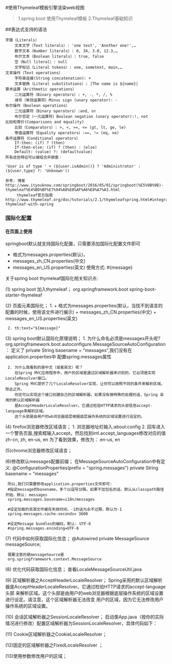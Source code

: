 #使用Thymeleaf模板引擎渲染web视图  

> 1.spring boot 使用Thymeleaf模板
> 2.Thymeleaf基础知识



##表达式支持的语法

    字面（Literals）
        文本文字（Text literals）: 'one text', 'Another one!',…
        数字文本（Number literals）: 0, 34, 3.0, 12.3,…
        布尔文本（Boolean literals）: true, false
        空（Null literal）: null
        文字标记（Literal tokens）: one, sometext, main,…
    文本操作（Text operations）
        字符串连接(String concatenation): +
        文本替换（Literal substitutions）: |The name is ${name}|
    算术运算（Arithmetic operations）
        二元运算符（Binary operators）: +, -, *, /, %
        减号（单目运算符）Minus sign (unary operator): -
    布尔操作（Boolean operations）
        二元运算符（Binary operators）:and, or
        布尔否定（一元运算符）Boolean negation (unary operator):!, not
    比较和等价(Comparisons and equality)
        比较（Comparators）: >, <, >=, <= (gt, lt, ge, le)
        等值运算符（Equality operators）:==, != (eq, ne)
    条件运算符（Conditional operators）
        If-then: (if) ? (then)
        If-then-else: (if) ? (then) : (else)
        Default: (value) ?: (defaultvalue)
    所有这些特征可以被组合并嵌套：
    
    'User is of type ' + (${user.isAdmin()} ? 'Administrator' : (${user.type} ?: 'Unknown'))

    参考: 博客 http://www.ityouknow.com/springboot/2016/05/01/springboot(%E5%9B%9B)-thymeleaf%E4%BD%BF%E7%94%A8%E8%AF%A6%E8%A7%A3.html
         thymeleaf官方指南 http://www.thymeleaf.org/doc/tutorials/2.1/thymeleafspring.html#integrating-thymeleaf-with-spring

###  国际化配置
#### 在页面上使用
springboot默认就支持国际化配置，只需要添加国际化配置文件即可
 +    格式为messages.properties(默认)，
 +    messages_zh_CN.properties(中文)
 +    messages_en_US.properties(英文)
使用方式: #{message}


关于spring boot thymeleaf国际化相关知识点:

(1) spring boot 加入thymeleaf；
     <!--spring boot 使用Thymeleaf模板引擎渲染web依赖-->
     <dependency>
         <groupId>org.springframework.boot</groupId>
         <artifactId>spring-boot-starter-thymeleaf</artifactId>
     </dependency>

(2) 页面元素国际化；
     1. +    格式为messages.properties(默认，当找不到语言的配置的时候，使用该文件进行展示)
        +    messages_zh_CN.properties(中文)
        +    messages_en_US.properties(英文)

     2. th:text="${message}"

(3) spring boot默认国际化原理说明；
     1. 为什么命名必须是messages开头呢?
        org.springframework.boot.autoconfigure.MessageSourceAutoConfiguration：
        定义了 private String basename = "messages",我们没有在application.properties中
        配置spring.messages属性

     2. 为什么我看到的是中文（或者英文）呢？
        在Spring MVC应用程序中，用户的区域是通过区域解析器来识别的，它必须是实现LocaleResolver接口。
        Spring MVC提供了几个LocaleResolver实现，让你可以按照不同的条件来解析区域。除此之外，
        你还可以实现这个接口创建自己的区域解析器。如果没有做特殊的处理的话，Spring 采用的默认区域解析器
        是AcceptHeaderLocaleResolver。它通过检验HTTP请求的头部信息accept-language来解析区域。
        这个头部是由用户的wb浏览器底层根据底层操作系统的区域设置进行设定的。

(4) firefox浏览器修改区域语言；
     1. 浏览器地址栏输入:about:config
     2. 回车进入一个警告页面,搜索框输入accept，然后找到intl.accept_languages修改对应的值
        zh-cn, zh, en-us, en
        为了看到效果，修改为：
        en-us, en

(5)chrome浏览器修改区域语言；


(6)修改默认messages配置前缀；
     在MessageSourceAutoConfiguration中有定义:
     @ConfigurationProperties(prefix = "spring.messages")
     private String basename = "messages"

     所以,我们只需要修改application.properties文件即可:
     #指定message的basename，多个以逗号分隔，如果不加包名的话，默认从classpath路径开始，默认: messages
     spring.messages.basename=i18n/messages

     #设定加载的资源文件缓存失效时间，-1的话为永不过期，默认为-1
     spring.messages.cache-seconds= 3600

     #设定Message bundles的编码，默认: UTF-8
     #spring.messages.encoding=UTF-8

(7) 代码中如何获取国际化信息；
     @Autowired
     private MessageSource messageSource;

     需要注意的是messageSource是
     org.springframework.context.MessageSource

(8) 优化代码获取国际化信息；
     查看LocaleMessageSourceUtil.java

(9) 区域解析器之AcceptHeaderLocaleResolver；
     Spring采用的默认区域解析器是AcceptHeaderLocaleResolver。它通过检验HTTP请求的accept-language头部
     来解析区域。这个头部是由用户的web浏览器根据底层操作系统的区域设置进行设定。请注意，这个区域解析器无法改变
     用户的区域，因为它无法修改用户操作系统的区域设置。

(10) 会话区域解析器之SessionLocaleResolver；
     启动类App.java（按你的实际情况进行修改）配置区域解析器为SessionLocaleResolver，具体代码如下：

(11) Cookie区域解析器之CookieLocaleResolver；

(12)固定的区域解析器之FixedLocaleResolver ；

(13)使用参数修改用户的区域；
